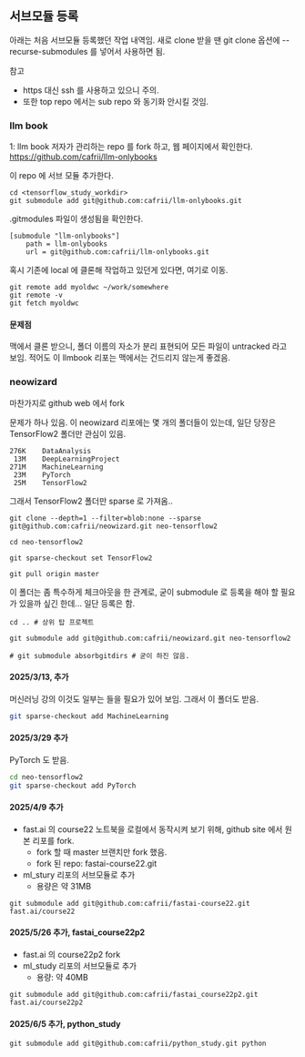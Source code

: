 
## 서브모듈 등록

아래는 처음 서브모듈 등록했던 작업 내역임. 새로 clone 받을 땐 git clone 옵션에 --recurse-submodules 를 넣어서 사용하면 됨.

참고
- https 대신 ssh 를 사용하고 있으니 주의.
- 또한 top repo 에서는 sub repo 와 동기화 안시킬 것임.

### llm book

1: llm book 저자가 관리하는 repo 를 fork 하고, 웹 페이지에서 확인한다.
https://github.com/cafrii/llm-onlybooks

이 repo 에 서브 모듈 추가한다.

```
cd <tensorflow_study_workdir>
git submodule add git@github.com:cafrii/llm-onlybooks.git
```

.gitmodules 파일이 생성됨을 확인한다.
```
[submodule "llm-onlybooks"]
	path = llm-onlybooks
	url = git@github.com:cafrii/llm-onlybooks.git
```

혹시 기존에 local 에 클론해 작업하고 있던게 있다면, 여기로 이동.
```
git remote add myoldwc ~/work/somewhere
git remote -v
git fetch myoldwc
```

#### 문제점

맥에서 클론 받으니, 폴더 이름의 자소가 분리 표현되어 모든 파일이 untracked 라고 보임.
적어도 이 llmbook 리포는 맥에서는 건드리지 않는게 좋겠음.


### neowizard

마찬가지로 github web 에서 fork

문제가 하나 있음. 이 neowizard 리포에는 몇 개의 폴더들이 있는데, 일단 당장은 TensorFlow2 폴더만 관심이 있음.

```
276K	DataAnalysis
 13M	DeepLearningProject
271M	MachineLearning
 23M	PyTorch
 25M	TensorFlow2
```

그래서 TensorFlow2 폴더만 sparse 로 가져옴..

```
git clone --depth=1 --filter=blob:none --sparse git@github.com:cafrii/neowizard.git neo-tensorflow2

cd neo-tensorflow2

git sparse-checkout set TensorFlow2

git pull origin master
```

이 폴더는 좀 특수하게 체크아웃을 한 관계로, 굳이 submodule 로 등록을 해야 할 필요가 있을까 싶긴 한데... 일단 등록은 함.

```
cd .. # 상위 탑 프로젝트

git submodule add git@github.com:cafrii/neowizard.git neo-tensorflow2

# git submodule absorbgitdirs # 굳이 하진 않음.
```

#### 2025/3/13, 추가

머신러닝 강의 이것도 일부는 들을 필요가 있어 보임. 그래서 이 폴더도 받음.
```bash
git sparse-checkout add MachineLearning
```

#### 2025/3/29 추가

PyTorch 도 받음.
```bash
cd neo-tensorflow2
git sparse-checkout add PyTorch
```

#### 2025/4/9 추가
- fast.ai 의 course22 노트북을 로컬에서 동작시켜 보기 위해, github site 에서 원본 리포를 fork.
  - fork 할 때 master 브랜치만 fork 했음.
  - fork 된 repo: fastai-course22.git
- ml_stury 리포의 서브모듈로 추가
  - 용량은 약 31MB

```
git submodule add git@github.com:cafrii/fastai-course22.git fast.ai/course22
```

#### 2025/5/26 추가, fastai_course22p2
- fast.ai 의 course22p2 fork
- ml_study 리포의 서브모듈로 추가
  - 용량: 약 40MB
```
git submodule add git@github.com:cafrii/fastai_course22p2.git fast.ai/course22p2
```

#### 2025/6/5 추가, python_study

```
git submodule add git@github.com:cafrii/python_study.git python
```